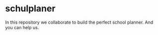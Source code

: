 # schulplaner
In this repository we collaborate to build the perfect school planner. And you can help us. 
